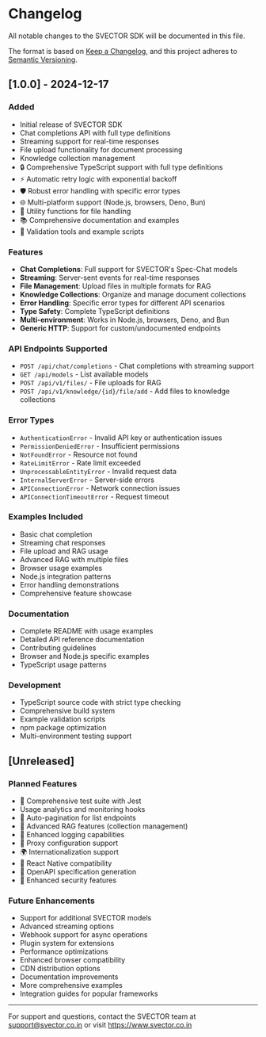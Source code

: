 # Changelog

All notable changes to the SVECTOR SDK will be documented in this file.

The format is based on [Keep a Changelog](https://keepachangelog.com/en/1.0.0/),
and this project adheres to [Semantic Versioning](https://semver.org/spec/v2.0.0.html).

## [1.0.0] - 2024-12-17

### Added
- Initial release of SVECTOR SDK
- Chat completions API with full type definitions
- Streaming support for real-time responses
- File upload functionality for document processing
- Knowledge collection management
- 🔒 Comprehensive TypeScript support with full type definitions
- ⚡ Automatic retry logic with exponential backoff
- 🛡️ Robust error handling with specific error types
- 🌐 Multi-platform support (Node.js, browsers, Deno, Bun)
- 🔧 Utility functions for file handling
- 📚 Comprehensive documentation and examples
- 🧪 Validation tools and example scripts

### Features
- **Chat Completions**: Full support for SVECTOR's Spec-Chat models
- **Streaming**: Server-sent events for real-time responses
- **File Management**: Upload files in multiple formats for RAG
- **Knowledge Collections**: Organize and manage document collections
- **Error Handling**: Specific error types for different API scenarios
- **Type Safety**: Complete TypeScript definitions
- **Multi-environment**: Works in Node.js, browsers, Deno, and Bun
- **Generic HTTP**: Support for custom/undocumented endpoints

### API Endpoints Supported
- `POST /api/chat/completions` - Chat completions with streaming support
- `GET /api/models` - List available models
- `POST /api/v1/files/` - File uploads for RAG
- `POST /api/v1/knowledge/{id}/file/add` - Add files to knowledge collections

### Error Types
- `AuthenticationError` - Invalid API key or authentication issues
- `PermissionDeniedError` - Insufficient permissions
- `NotFoundError` - Resource not found
- `RateLimitError` - Rate limit exceeded
- `UnprocessableEntityError` - Invalid request data
- `InternalServerError` - Server-side errors
- `APIConnectionError` - Network connection issues
- `APIConnectionTimeoutError` - Request timeout

### Examples Included
- Basic chat completion
- Streaming chat responses
- File upload and RAG usage
- Advanced RAG with multiple files
- Browser usage examples
- Node.js integration patterns
- Error handling demonstrations
- Comprehensive feature showcase

### Documentation
- Complete README with usage examples
- Detailed API reference documentation
- Contributing guidelines
- Browser and Node.js specific examples
- TypeScript usage patterns

### Development
- TypeScript source code with strict type checking
- Comprehensive build system
- Example validation scripts
- npm package optimization
- Multi-environment testing support

## [Unreleased]

### Planned Features
- 🧪 Comprehensive test suite with Jest
- Usage analytics and monitoring hooks
- 🔄 Auto-pagination for list endpoints
- 🎯 Advanced RAG features (collection management)
- 📝 Enhanced logging capabilities
- 🔧 Proxy configuration support
- 🌍 Internationalization support
- 📱 React Native compatibility
- 🎨 OpenAPI specification generation
- 🔐 Enhanced security features

### Future Enhancements
- Support for additional SVECTOR models
- Advanced streaming options
- Webhook support for async operations
- Plugin system for extensions
- Performance optimizations
- Enhanced browser compatibility
- CDN distribution options
- Documentation improvements
- More comprehensive examples
- Integration guides for popular frameworks

---

For support and questions, contact the SVECTOR team at support@svector.co.in or visit https://www.svector.co.in
